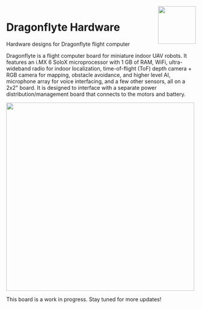 <img align="right" height="100" src="https://raphaelchang.com/wp-content/uploads/Dragonflyte.png">

# Dragonflyte Hardware

Hardware designs for Dragonflyte flight computer

Dragonflyte is a flight computer board for miniature indoor UAV robots. It features an i.MX 6 SoloX microprocessor with 1 GB of RAM, WiFi, ultra-wideband radio for indoor localization, time-of-flight (ToF) depth camera + RGB camera for mapping, obstacle avoidance, and higher level AI, microphone array for voice interfacing, and a few other sensors, all on a 2x2" board. It is designed to interface with a separate power distribution/management board that connects to the motors and battery.

<img width="500" src="https://raphaelchang.com/wp-content/uploads/2018/01/dragonflyte_0.1.PNG">

This board is a work in progress. Stay tuned for more updates!

